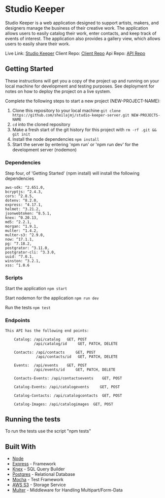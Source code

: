 # Studio Keeper

Studio Keeper is a web application designed to support artists, makers, and designers manage the business of their creative work.  The application allows users to easily catalog their work, enter contacts, and keep track of events of interest.  The application also provides a gallery view, which allows users to easily share their work.  

Live Link: [Studio Keeper](https://studio-keeper-app.now.sh/)
Client Repo: [Client Repo](https://github.com/sheilajmj/studio-keeper-app)
Api Repo: [API Repo](https://github.com/sheilajmj/studio-keeper-server)



## Getting Started

These instructions will get you a copy of the project up and running on your local machine for development and testing purposes. See deployment for notes on how to deploy the project on a live system.

Complete the following steps to start a new project (NEW-PROJECT-NAME):

1. Clone this repository to your local machine `git clone https://github.com/sheilajmj/studio-keeper-server.git NEW-PROJECTS-NAME`
2. `cd` into the cloned repository
3. Make a fresh start of the git history for this project with `rm -rf .git && git init`
4. Install the node dependencies `npm install`
5.  Start the server by entering 'npm run' or 'npm run dev' for the development server (nodemon)

### Dependencies

Step four, of 'Getting Started' (npm install) will install the following dependencies

    aws-sdk: ^2.651.0,
    bcryptjs: ^2.4.3,
    cors: ^2.8.5,
    dotenv: ^8.2.0,
    express: ^4.17.1,
    helmet: ^3.21.2,
    jsonwebtoken: ^8.5.1,
    knex: ^0.20.13,
    md5: ^2.2.1,
    morgan: ^1.9.1,
    multer: ^1.4.2,
    multer-s3: ^2.9.0,
    now: ^17.1.1,
    pg: ^7.18.2,
    postgrator: ^3.11.0,
    postgrator-cli: ^3.3.0,
    uuid: ^7.0.1,
    winston: ^3.2.1,
    xss: ^1.0.6

### Scripts

Start the application `npm start`

Start nodemon for the application `npm run dev`

Run the tests `npm test`

### Endpoints

    This API has the following end points:

        Catalog: /api/catalog   GET, POST
                 /api/catalog/id     GET, PATCH, DELETE

        Contacts: /api/contacts     GET, POST
                  /api/contacts/id   GET, PATCH, DELETE

        Events:  /api/events    GET, POST
                 /api/events/id     GET, PATCH, DELETE

        Contacts-Events: /api/contactsevents    GET, POST      
      
        Catalog-Events: /api/catalogevents     GET, POST

        Catalog-Contacts: /api/catalogcontacts  GET, POST

        Catalog-Images: /api/catalogimages  GET, POST


## Running the tests

To run the tests use the script "npm tests"


## Built With

* [Node](https://nodejs.org/en/)
* [Express](http://expressjs.com/) - Framework
* [Knex](http://knexjs.org/) - SQL Query Builder 
* [Postgres](https://www.postgresql.org/) - Relational Database 
* [Mocha](https://mochajs.org/) - Test Framework
* [AWS S3](https://aws.amazon.com/s3/) - Storage Service
* [Multer](https://www.npmjs.com/package/multer) - Middleware for Handling Multipart/Form-Data 


